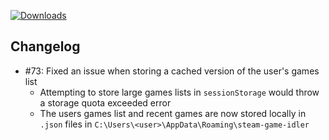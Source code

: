 [![Downloads](https://img.shields.io/github/downloads/zevnda/steam-game-idler/1.7.9/total?style=for-the-badge&logo=github&color=137eb5)](https://github.com/zevnda/steam-game-idler/releases/download/1.7.9/Steam.Game.Idler_1.7.9_x64_en-US.msi)

## Changelog
- #73: Fixed an issue when storing a cached version of the user's games list
  - Attempting to store large games lists in `sessionStorage` would throw a storage quota exceeded error
  - The users games list and recent games are now stored locally in `.json` files in `C:\Users\<user>\AppData\Roaming\steam-game-idler`